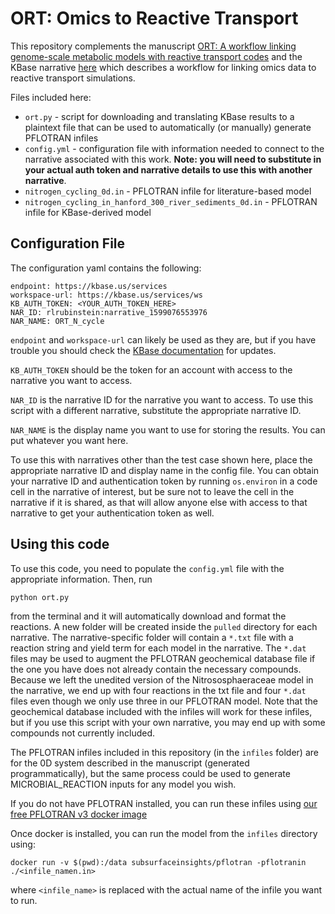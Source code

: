 # ORT: Omics to Reactive Transport
This repository complements the manuscript [ORT: A workflow linking genome-scale metabolic models with reactive transport codes](https://www.biorxiv.org/content/10.1101/2021.03.02.433463v1) and the KBase narrative [here](https://narrative.kbase.us/narrative/71260) which describes a workflow for linking omics data to reactive transport simulations.

Files included here:
* `ort.py` - script for downloading and translating KBase results to a plaintext file that can be used to automatically (or manually) generate PFLOTRAN infiles
* `config.yml` - configuration file with information needed to connect to the narrative associated with this work. **Note: you will need to substitute in your actual auth token and narrative details to use this with another narrative**.
* `nitrogen_cycling_0d.in` - PFLOTRAN infile for literature-based model
* `nitrogen_cycling_in_hanford_300_river_sediments_0d.in` - PFLOTRAN infile for KBase-derived model

## Configuration File
The configuration yaml contains the following:
```
endpoint: https://kbase.us/services
workspace-url: https://kbase.us/services/ws
KB_AUTH_TOKEN: <YOUR_AUTH_TOKEN_HERE>
NAR_ID: rlrubinstein:narrative_1599076553976
NAR_NAME: ORT_N_cycle
```

`endpoint` and `workspace-url` can likely be used as they are, but if you have trouble you should check the [KBase documentation](https://kbase.github.io/kb_sdk_docs/howtos/workspace.html) for updates.

`KB_AUTH_TOKEN` should be the token for an account with access to the narrative you want to access.

`NAR_ID` is the narrative ID for the narrative you want to access. To use this script with a different narrative, substitute the appropriate narrative ID.

`NAR_NAME` is the display name you want to use for storing the results. You can put whatever you want here.

To use this with narratives other than the test case shown here, place the appropriate narrative ID and display name in the config file. You can obtain your narrative ID and authentication token by running `os.environ` in a code cell in the narrative of interest, but be sure not to leave the cell in the narrative if it is shared, as that will allow anyone else with access to that narrative to get your authentication token as well.

## Using this code
To use this code, you need to populate the `config.yml` file with the appropriate information. Then, run 

```
python ort.py
```

from the terminal and it will automatically download and format the reactions. A new folder will be created inside the `pulled` directory for each narrative. The narrative-specific folder will contain a `*.txt` file with a reaction string and yield term for each model in the narrative. The `*.dat` files may be used to augment the PFLOTRAN geochemical database file if the one you have does not already contain the necessary compounds. Because we left the unedited version of the Nitrososphaeraceae model in the narrative, we end up with four reactions in the txt file and four `*.dat` files even though we only use three in our PFLOTRAN model. Note that the geochemical database included with the infiles will work for these infiles, but if you use this script with your own narrative, you may end up with some compounds not currently included.

The PFLOTRAN infiles included in this repository (in the `infiles` folder) are for the 0D system described in the manuscript (generated programmatically), but the same process could be used to generate MICROBIAL\_REACTION inputs for any model you wish.

If you do not have PFLOTRAN installed, you can run these infiles using [our free PFLOTRAN v3 docker image](https://hub.docker.com/r/subsurfaceinsights/pflotran)

Once docker is installed, you can run the model from the `infiles` directory using:

```
docker run -v $(pwd):/data subsurfaceinsights/pflotran -pflotranin ./<infile_namen.in>
```
where `<infile_name>` is replaced with the actual name of the infile you want to run.


